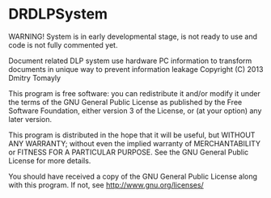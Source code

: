 DRDLPSystem
===========
WARNING! System is in early developmental stage, is not ready to use and code is not fully commented yet.

Document related DLP system use hardware PC information to transform documents in unique way to prevent information leakage
Copyright (C) 2013  Dmitry Tomayly

This program is free software: you can redistribute it and/or modify
it under the terms of the GNU General Public License as published by
the Free Software Foundation, either version 3 of the License, or
(at your option) any later version.

This program is distributed in the hope that it will be useful,
but WITHOUT ANY WARRANTY; without even the implied warranty of
MERCHANTABILITY or FITNESS FOR A PARTICULAR PURPOSE.  See the
GNU General Public License for more details.

You should have received a copy of the GNU General Public License
along with this program.  If not, see <http://www.gnu.org/licenses/>